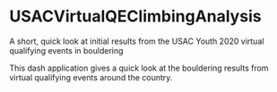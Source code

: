 # USACVirtualQEClimbingAnalysis
A short, quick look at initial results from the USAC Youth 2020 virtual qualifying events in bouldering

This dash application gives a quick look at the bouldering results from virtual qualifying events around the country.
